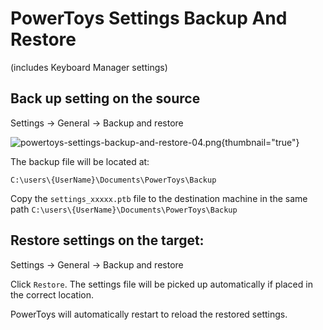 # PowerToys Settings Backup And Restore

(includes Keyboard Manager settings)

## Back up setting on the source
<ui-path>Settings -> General -> Backup and restore</ui-path>

![powertoys-settings-backup-and-restore-04.png](powertoys-settings-backup-and-restore-04.png){thumbnail="true"}

The backup file will be located at:
```shell
C:\users\{UserName}\Documents\PowerToys\Backup
```
Copy the `settings_xxxxx.ptb` file to the destination machine in the same path `C:\users\{UserName}\Documents\PowerToys\Backup`

## Restore settings on the target:

<ui-path>Settings -> General -> Backup and restore</ui-path>

Click `Restore`. The settings file will be picked up automatically if placed in the correct location.

PowerToys will automatically restart to reload the restored settings.